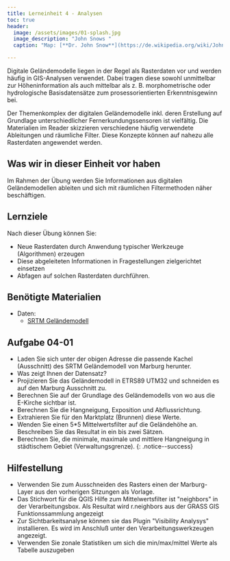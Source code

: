```yaml
---
title: Lerneinheit 4 - Analysen
toc: true
header:
  image: /assets/images/01-splash.jpg
  image_description: "John Snows "
  caption: "Map: [**Dr. John Snow**](https://de.wikipedia.org/wiki/John_Snow_(Mediziner)) [Wellcome Library via wikimedia](https://w.wiki/QtV)"

---
```



Digitale Geländemodelle liegen in der Regel als Rasterdaten vor und werden häufig in GIS-Analysen verwendet. Dabei tragen diese sowohl unmittelbar zur Höheninformation als auch mittelbar als z. B. morphometrische oder hydrologische Basisdatensätze zum prosessorientierten Erkenntnisgewinn bei.

<!--more-->

Der Themenkomplex der digitalen Geländemodelle inkl. deren Erstellung auf Grundlage unterschiedlicher Fernerkundungssensoren ist vielfältig. Die Materialien im Reader skizzieren verschiedene häufig verwendete Ableitungen und räumliche Filter. Diese Konzepte können auf nahezu alle Rasterdaten angewendet werden.


## Was wir in dieser Einheit vor haben

Im Rahmen der Übung werden Sie Informationen aus digitalen Geländemodellen ableiten und sich mit räumlichen Filtermethoden näher beschäftigen.


## Lernziele 

Nach dieser Übung können Sie:

  *  Neue Rasterdaten durch Anwendung typischer Werkzeuge (Algorithmen) erzeugen
  *  Diese abgeleiteten Informationen in Fragestellungen zielgerichtet einsetzen
  *  Abfagen auf solchen Rasterdaten durchführen.


## Benötigte Materialien

* Daten:
  * [SRTM Geländemodell](http://srtm.csi.cgiar.org/SELECTION/inputCoord.asp)



## Aufgabe 04-01


*   Laden Sie sich unter der obigen Adresse die passende Kachel (Ausschnitt) des SRTM Geländemodell von Marburg herunter. 
*   Was zeigt Ihnen der Datensatz?
*   Projizieren Sie das Geländemodell in ETRS89 UTM32 und schneiden es auf den Marburg Ausschnitt zu.
*   Berechnen Sie auf der Grundlage des Geländemodells von wo aus die E-Kirche sichtbar ist.
*   Berechnen Sie die Hangneigung, Exposition und Abflussrichtung. 
*   Extrahieren Sie für den Marktplatz (Brunnen) diese Werte.
*   Wenden Sie einen 5*5 Mittelwertsfilter auf die Geländehöhe an. Beschreiben Sie das Resultat in ein bis zwei Sätzen. 
*   Berechnen Sie, die minimale, maximale und mittlere Hangneigung in städtischem Gebiet (Verwaltungsgrenze). 
{: .notice--success}

## Hilfestellung 

*  Verwenden Sie zum Ausschneiden des Rasters einen der Marburg-Layer aus den vorherigen Sitzungen als Vorlage.
*  Das Stichwort für die QGIS Hilfe zum Mittelwertsfilter ist "neighbors" in der Verarbeitungsbox. Als Resultat wird r.neighbors aus der GRASS GIS Funktionssammlung angezeigt
*  Zur Sichtbarkeitsanalyse können sie das Plugin "Visibility Analysys" installieren. Es wird im Anschluß unter den Verarbeitungswerkzeugen angezeigt.
*  Verwenden Sie zonale Statistiken um sich die min/max/mittel Werte als Tabelle auszugeben 

